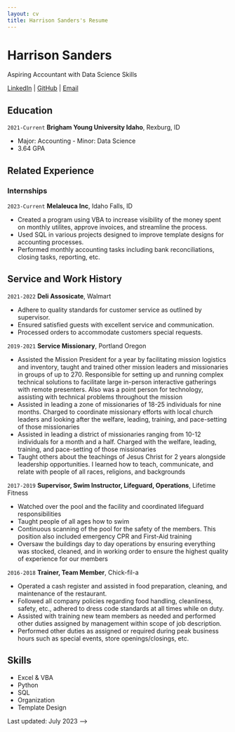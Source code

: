 ```yaml
---
layout: cv
title: Harrison Sanders's Resume
---
```

# Harrison Sanders
Aspiring Accountant with Data Science Skills

<!-- Consider adding your email as well -->
<div id="webaddress">
<a href="https://www.linkedin.com/in/harrison-m-sanders/">LinkedIn</a>
| <a href="https://github.com/HarrisonSan">GitHub</a>
| <a href="Harrisonmsanders@gmail.com">Email</a>
</div>

<!-- https://www.monique.tech/the-art-of-markdown -->

## Education

`2021-Current`
__Brigham Young University Idaho__, Rexburg, ID

- Major: Accounting - Minor: Data Science
- 3.64 GPA

## Related Experience

### Internships

`2023-Current`
__Melaleuca Inc__, Idaho Falls, ID

- Created a program using VBA to increase visibility of the money spent on monthly utilites, approve invoices, and streamline the process. 
- Used SQL in various projects designed to improve template designs for accounting processes. 
- Performed monthly accounting tasks including bank reconciliations, closing tasks, reporting, etc. 

## Service and Work History

`2021-2022`
__Deli Assosicate__, Walmart

- Adhere to quality standards for customer service as outlined by supervisor. 
- Ensured satisfied guests with excellent service and communication. 
- Processed orders to accommodate customers special requests.

`2019-2021`
__Service Missionary__, Portland Oregon
- Assisted the Mission President for a year by facilitating mission logistics and inventory, taught and trained other mission leaders and missionaries in groups of up to 270. Responsible for setting up and running complex technical solutions to facilitate large in-person interactive gatherings with remote presenters. Also was a point person for technology, assisting with technical problems throughout the mission   
- Assisted in leading a zone of missionaries of 18-25 individuals for nine months. Charged to coordinate missionary efforts with local church leaders and looking after the welfare, leading, training, and pace-setting of those missionaries    
- Assisted in leading a district of missionaries ranging from 10-12 individuals for a month and a half. Charged with the welfare, leading, training, and pace-setting of those missionaries  
- Taught others about the teachings of Jesus Christ for 2 years alongside leadership opportunities. I learned how to teach, communicate, and relate with people of all races, religions, and backgrounds 

`2017-2019`
__Supervisor, Swim Instructor, Lifeguard, Operations__, Lifetime Fitness

- Watched over the pool and the facility and coordinated lifeguard responsibilities 
- Taught people of all ages how to swim 
- Continuous scanning of the pool for the safety of the members. This position also included emergency CPR and First-Aid training 
- Oversaw the buildings day to day operations by ensuring everything was stocked, cleaned, and in working order to ensure the highest quality of experience for our members

`2016-2018`
__Trainer, Team Member__, Chick-fil-a

- Operated a cash register and assisted in food preparation, cleaning, and maintenance of the restaurant. 
- Followed all company policies regarding food handling, cleanliness, safety, etc., adhered to dress code standards at all times while on duty. 
- Assisted with training new team members as needed and performed other duties assigned by management within scope of job description. 
- Performed other duties as assigned or required during peak business hours such as special events, store openings/closings, etc. 

<!-- Consider adding a skills section -->
## Skills
- Excel & VBA
- Python
- SQL
- Organization
- Template Design
<!-- ### Footer

<!-- Don't forget to update this -->
Last updated: July 2023 -->


